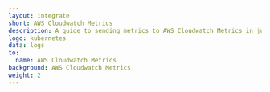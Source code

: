 ```yaml
---
layout: integrate
short: AWS Cloudwatch Metrics
description: A guide to sending metrics to AWS Cloudwatch Metrics in just a few minutes
logo: kubernetes
data: logs
to:
  name: AWS Cloudwatch Metrics
background: AWS Cloudwatch Metrics
weight: 2
---
```

